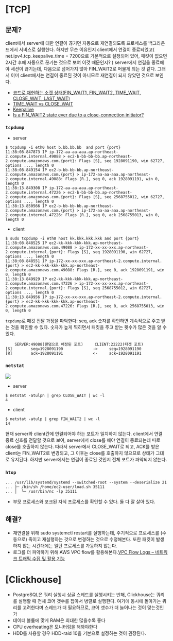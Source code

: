 # [TCP]

## 문제?
client에서 server에 대한 연결이 끊기면 자동으로 재연결되도록 프로세스를 백그라운드에서 서비스로 실행한다. 하지만 무슨 이유인지 client에서 연결이 종료되었고( net.ipv4.tcp_keepalive_time = 7200으로 기본적으로 설정되어 있어, 패킷이 없으면 2시간 후에 자동으로 끊기는 것으로 보여 이것 때문인지? ) server에서 연결을 종료해야 세션이 끊기는데, 다음으로 넘어가지 않아 FIN_WAIT2로 머물게 되는 것 같다. 그래서 이미 client에서는 연결이 종료된 것이 아니므로 재연결이 되지 않았던 것으로 보인다.

- [코드로 재현하는 소켓 상태(FIN_WAIT1, FIN_WAIT2, TIME_WAIT, CLOSE_WAIT, LAST_WAIT)](https://www.sysnet.pe.kr/2/0/1334)
- [TIME_WAIT vs CLOSE_WAIT](http://kukuta.tistory.com/155)
- [Keepalive](https://devidea.tistory.com/60)
- [Is a FIN_WAIT2 state ever due to a close-connection initiator?](https://stackoverflow.com/questions/50352505/is-a-fin-wait2-state-ever-due-to-a-close-connection-initiator)

### `tcpdump`
- server
```
$ tcpdump -i eth0 host b.bb.bb.bb  and port {port}
11:38:08.847873 IP ip-172-aa-aa-aaa.ap-northeast-2.compute.internal.49088 > ec2-b-bb-bb-bb.ap-northeast-2.compute.amazonaws.com.{port}: Flags [S], seq 1928091190, win 62727, options ..., length 0
11:38:08.849154 IP ec2-b-bb-bb-bb.ap-northeast-2.compute.amazonaws.com.{port} > ip-172-aa-aa-aaa.ap-northeast-2.compute.internal.49088: Flags [R.], seq 0, ack 1928091191, win 0, length 0
11:38:13.849308 IP ip-172-aa-aa-aaa.ap-northeast-2.compute.internal.47226 > ec2-b-bb-bb-bb.ap-northeast-2.compute.amazonaws.com.{port}: Flags [S], seq 2568755012, win 62727, options ..., length 0
11:38:13.850566 IP ec2-b-bb-bb-bb.ap-northeast-2.compute.amazonaws.com.{port} > ip-172-aa-aa-aaa.ap-northeast-2.compute.internal.47226: Flags [R.], seq 0, ack 2568755013, win 0, length 0
```

- client
```
$ sudo tcpdump -i eth0 host kk.kkk.kkk.kkk and port {port}
11:38:08.848525 IP ec2-kk-kkk-kkk-kkk.ap-northeast-2.compute.amazonaws.com.49088 > ip-172-xx-xx-xxx.ap-northeast-2.compute.internal.{port}: Flags [S], seq 1928091190, win 62727, options ..., length 0
11:38:08.848551 IP ip-172-xx-xx-xxx.ap-northeast-2.compute.internal.{port} > ec2-kk-kkk-kkk-kkk.ap-northeast-2.compute.amazonaws.com.49088: Flags [R.], seq 0, ack 1928091191, win 0, length 0
11:38:13.849929 IP ec2-kk-kkk-kkk-kkk.ap-northeast-2.compute.amazonaws.com.47226 > ip-172-xx-xx-xxx.ap-northeast-2.compute.internal.{port}: Flags [S], seq 2568755012, win 62727, options ..., length 0
11:38:13.849956 IP ip-172-xx-xx-xxx.ap-northeast-2.compute.internal.{port} > ec2-kk-kkk-kkk-kkk.ap-northeast-2.compute.amazonaws.com.47226: Flags [R.], seq 0, ack 2568755013, win 0, length 0
```

`tcpdump`로 패킷 전달 과정을 파악한다: seq, ack 숫자를 확인하면 계속적으로 주고 받는 것을 확인할 수 있다. 숫자가 높게 찍히면서 패킷을 주고 받는 횟수가 많은 것을 알 수 있다.
``` 
    SERVER:49088(랜덤으로 배정된 포트)     CLIENT:22222(타겟 포트)
[S]        seq=1928091190             ->     seq=1928091190
[R]        ack=1928091191             <-     ack=1928091191
```

### `netstat`
![](https://sysnetblobaccount.blob.core.windows.net/sysnetimages/tcp_disconnect_state.jpg)

- server
```
$ netstat -atulpn | grep CLOSE_WAIT | wc -l
4
```
- client
```
$ netstat -atulp | grep FIN_WAIT2 | wc -l
14
```
현재 server와 client간에 연결되어야 하는 포트가 일치하지 않는다. 
client에서 연결 종료 신호를 전달할 것으로 보여, server에서 close를 해야 연결이 종료되는데 따로 close를 호출하지 않는다.
따라서 server에서 CLOSE_WAIT로 되고, ACK를 받은 client는 FIN_WAIT2로 변경되고, 그 이후는 close를 호출하지 않으므로 상태가 그대로 유지된다.
하지만 server에서는 연결이 종료된 것인지 전체 포트가 파악되지 않는다.

### `htop`
```
... /usr/lib/systemd/systemd --switched-root --system --deserialize 21
... ├─ /bin/sh /home/ec2-user/load.sh 35111
... │  └─ /usr/bin/nc -lp 35111
```
- 부모 프로세스와 포크된 자식 프로세스를 확인할 수 있다. 둘 다 잘 살아 있다.

## 해결?
- 재연결을 위해 sudo systemctl restart를 실행하는데, 주기적으로 프로세스를 (수동으로) 죽이고 재실행하는 것으로 변경하는 것으로 수정해본다. 또한 패킷이 발생하지 않는 시간대에는 일단 프로세스를 가동하지 않는다.
- 로그를 더 파악하기 위해 AWS VPC flow를 활용해본다.[VPC Flow Logs – 네트워크 트래픽 수집 및 활용 기능](https://aws.amazon.com/ko/blogs/korea/vpc-flow-logs-log-and-view-network-traffic-flows/)

# [Clickhouse]
-  PostgreSQL은 쿼리 실행시 싱글 스레드를 실행시키는 반해, Clickhouse는 쿼리를 실행할 때 전체 코어 갯수를 잡아서 병렬로 실행한다. 여기에 동시에 돌아가는 쿼리를 고려한다며 스레드가 더 필요하므로, 코어 갯수가 더 늘어나는 것이 맞는것인가
- 데이터 볼륨에 맞게 RAM은 최대한 많을수록 좋다
- CPU overheating은 모니터링을 해봐야한다
- HDD를 사용할 경우 HDD-raid 10을 기본으로 설정하는 것이 권장된다.